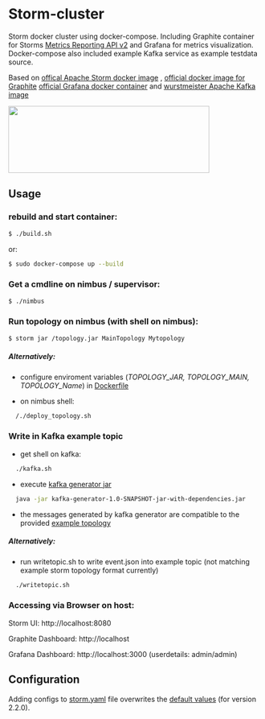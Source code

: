 # Storm-cluster
Storm docker cluster using docker-compose. 
Including Graphite container for Storms [Metrics Reporting API v2](https://storm.apache.org/releases/2.2.0/metrics_v2.html) and Grafana for metrics visualization.
Docker-compose also included example Kafka service as example testdata source.

Based on [offical Apache Storm docker image](https://hub.docker.com/_/storm) , [official docker image for Graphite](https://hub.docker.com/r/graphiteapp/graphite-statsd) [official Grafana docker container](https://hub.docker.com/r/grafana/grafana) and [wurstmeister Apache Kafka image](https://github.com/wurstmeister/kafka-docker)

<img src="https://upload.wikimedia.org/wikipedia/commons/thumb/b/b1/Apache_Storm_logo.svg/1200px-Apache_Storm_logo.svg.png" width="400" height="133" />

Usage
-----

### rebuild and start container:
```bash
$ ./build.sh 
```
or:
```sh
$ sudo docker-compose up --build
```
### Get a cmdline on nimbus / supervisor:
```bash
$ ./nimbus
```
### Run topology on nimbus (with shell on nimbus):
```bash
$ storm jar /topology.jar MainTopology Mytopology
```
##### Alternatively:
- configure enviroment variables (*TOPOLOGY_JAR, TOPOLOGY_MAIN, TOPOLOGY_Name*) in [Dockerfile](/jfr_storm/Dockerfile)

- on nimbus shell: 

```bash
  /./deploy_topology.sh
```
### Write in Kafka example topic
- get shell on kafka: 

```bash
  ./kafka.sh
```
- execute [kafka generator jar](https://github.com/jfr2102/kafka-generator) 

```bash
  java -jar kafka-generator-1.0-SNAPSHOT-jar-with-dependencies.jar
```

- the messages generated by kafka generator are compatible to the provided [example topology](https://github.com/jfr2102/storm-topology) 

##### Alternatively: 

- run writetopic.sh to write event.json into example topic (not matching example storm topology format currently)

```bash
  ./writetopic.sh
```

### Accessing via Browser on host:

Storm UI:
http://localhost:8080 

Graphite Dashboard:
http://localhost

Grafana Dashboard:
http://localhost:3000 (userdetails: admin/admin)



Configuration
----
Adding configs to [storm.yaml](/jfr_storm/storm.yaml) file overwrites the [default values](https://github.com/apache/storm/blob/v2.2.0/conf/defaults.yaml) (for version 2.2.0).
